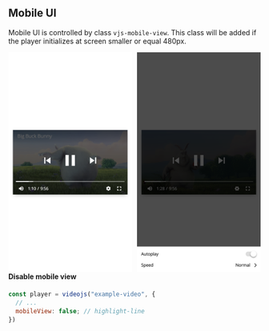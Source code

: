 ## Mobile UI <!-- {docsify-ignore-all} -->

Mobile UI is controlled by class `vjs-mobile-view`.
This class will be added if the player initializes at screen smaller or equal 480px.

<div>
  <img style="float: left; max-width: 300px; width: 49%" src="../screenshot/mobileui.control.png">
  <img style="float: left; max-width: 300px; width: 49%; margin-left: 2%" src="../screenshot/mobileui.setting.png" width="300px">
</div>

#### Disable mobile view

```js
const player = videojs("example-video", {
  // ...
  mobileView: false; // highlight-line
})
```
